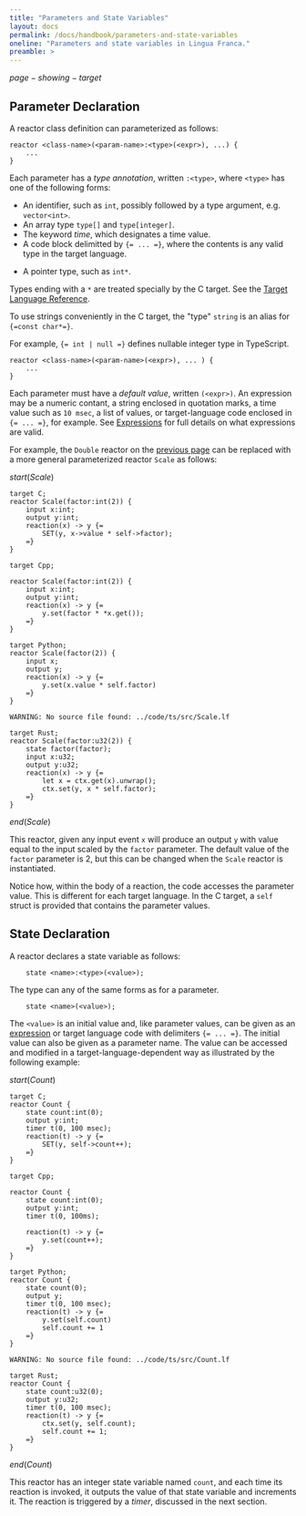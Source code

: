 ```yaml
---
title: "Parameters and State Variables"
layout: docs
permalink: /docs/handbook/parameters-and-state-variables
oneline: "Parameters and state variables in Lingua Franca."
preamble: >
---
```


$page-showing-target$

## Parameter Declaration

A reactor class definition can parameterized as follows:

<div class="lf-c lf-cpp lf-ts lf-rs">

```lf
reactor <class-name>(<param-name>:<type>(<expr>), ...) {
    ...
}
```

Each parameter has a _type annotation_, written `:<type>`, where `<type>` has one of the following forms:

- An identifier, such as `int`<span class="lf-cpp">, possibly followed by a type argument, e.g. `vector<int>`</span>.
- An array type `type[]`<span class="lf-c lf-cpp lf-rs"> and `type[integer]`</span>.
- The keyword $time$, which designates a time value.
- A code block delimitted by `{= ... =}`, where the contents is any valid type in the target language.

</div>

<div class="lf-c lf-cpp">

- A pointer type, such as `int*`.

</div>

<div class="lf-c">

Types ending with a `*` are treated specially by the C target. See the [Target Language Reference](/docs/handbook/target-language-reference).

To use strings conveniently in the C target, the "type" `string` is an alias for `{=const char*=}`.

</div>

<div class="lf-ts">

For example, `{= int | null =}` defines nullable integer type in TypeScript.

</div>

<div class="lf-py">

```lf
reactor <class-name>(<param-name>(<expr>), ... ) {
    ...
}
```

</div>

Each parameter must have a _default value_, written `(<expr>)`. An expression may be a numeric contant, a string enclosed in quotation marks, a time value such as `10 msec`, a list of values, or target-language code enclosed in `{= ... =}`, for example. See [Expressions](/docs/handbook/expressions) for full details on what expressions are valid.

For example, the `Double` reactor on the [previous page](/docs/handbook/inputs-and-outputs) can be replaced with a more general parameterized reactor `Scale` as follows:

$start(Scale)$

```lf-c
target C;
reactor Scale(factor:int(2)) {
    input x:int;
    output y:int;
    reaction(x) -> y {=
        SET(y, x->value * self->factor);
    =}
}
```

```lf-cpp
target Cpp;

reactor Scale(factor:int(2)) {
    input x:int;
    output y:int;
    reaction(x) -> y {=
        y.set(factor * *x.get());
    =}
}

```

```lf-py
target Python;
reactor Scale(factor(2)) {
    input x;
    output y;
    reaction(x) -> y {=
        y.set(x.value * self.factor)
    =}
}
```

```lf-ts
WARNING: No source file found: ../code/ts/src/Scale.lf
```

```lf-rs
target Rust;
reactor Scale(factor:u32(2)) {
    state factor(factor);
    input x:u32;
    output y:u32;
    reaction(x) -> y {=
        let x = ctx.get(x).unwrap();
        ctx.set(y, x * self.factor);
    =}
}
```

$end(Scale)$

This reactor, given any input event `x` will produce an output `y` with value equal to the input scaled by the `factor` parameter. The default value of the `factor` parameter is 2, but this can be changed when the `Scale` reactor is instantiated.

Notice how, within the body of a reaction, the code accesses the parameter value. This is different for each target language. <span class="lf-c">In the C target, a `self` struct is provided that contains the parameter values.</span>

## State Declaration

A reactor declares a state variable as follows:

<div class="lf-c lf-cpp lf-ts lf-rs">

```lf
    state <name>:<type>(<value>);
```

The type can any of the same forms as for a parameter.

</div>

<div class="lf-py">

```lf
    state <name>(<value>);
```

</div>

The `<value>` is an initial value and, like parameter values, can be given as an [expression](/docs/handbook/expressions) or target language code with delimiters `{= ... =}`. The initial value can also be given as a parameter name. The value can be accessed and modified in a target-language-dependent way as illustrated by the following example:

$start(Count)$

```lf-c
target C;
reactor Count {
    state count:int(0);
    output y:int;
    timer t(0, 100 msec);
    reaction(t) -> y {=
        SET(y, self->count++);
    =}
}

```

```lf-cpp
target Cpp;

reactor Count {
    state count:int(0);
    output y:int;
    timer t(0, 100ms);

    reaction(t) -> y {=
        y.set(count++);
    =}
}

```

```lf-py
target Python;
reactor Count {
    state count(0);
    output y;
    timer t(0, 100 msec);
    reaction(t) -> y {=
        y.set(self.count)
        self.count += 1
    =}
}

```

```lf-ts
WARNING: No source file found: ../code/ts/src/Count.lf
```

```lf-rs
target Rust;
reactor Count {
    state count:u32(0);
    output y:u32;
    timer t(0, 100 msec);
    reaction(t) -> y {=
        ctx.set(y, self.count);
        self.count += 1;
    =}
}

```

$end(Count)$

This reactor has an integer state variable named `count`, and each time its reaction is invoked, it outputs the value of that state variable and increments it. The reaction is triggered by a $timer$, discussed in the next section.
